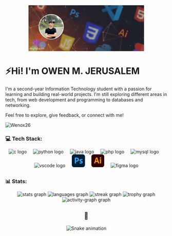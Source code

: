 <!-- GIF -->
<div style="text-align: center;">
  <img src="/assets/OwenGIF.gif" alt="Owen">
</div>




<!-- HEADER -->
<div align="left">
<h1>⚡Hi! I'm OWEN M. JERUSALEM</h1>
<p1> I'm a second-year Information Technology student with a passion for learning and building real-world projects. I'm still exploring different areas in tech, from web development and programming to databases and networking. 

Feel free to explore, give feedback, or connect with me!</p1>
<p> <img src="https://komarev.com/ghpvc/?username=Wenox26&label=Profile%20views&color=0e75b6&style=flat" alt="Wenox26" /> </p>

</div>

<!-- Tech Stack -->
<div align="center">
  
<h3 align= "Left"> 💻 Tech Stack: </h3>

  <img src="https://cdn.jsdelivr.net/gh/devicons/devicon/icons/c/c-original.svg" height="40" alt="c logo"  />
  <img width="12" />
  <img src="https://cdn.jsdelivr.net/gh/devicons/devicon/icons/python/python-original.svg" height="40" alt="python logo"  />
  <img width="12" />
  <img src="https://cdn.jsdelivr.net/gh/devicons/devicon/icons/java/java-original.svg" height="40" alt="java logo"  />
  <img width="12" />
  <img src="https://cdn.jsdelivr.net/gh/devicons/devicon/icons/php/php-original.svg" height="40" alt="php logo"  />
  <img width="12" />
  <img src="https://cdn.jsdelivr.net/gh/devicons/devicon/icons/mysql/mysql-original.svg" height="40" alt="mysql logo"  />
  <img width="12" />
  <img src="https://cdn.jsdelivr.net/gh/devicons/devicon/icons/vscode/vscode-original.svg" height="40" alt="vscode logo"  />
  <img width="12" />
  <img src="/assets/Adobe_Photoshop_CC_icon.svg.png" height="40" alt="photoshop logo"  />
  <img width="12" />
  <img src="/assets/Adobe_Illustrator_CC_icon.svg.png" height="40" alt="illustrator logo"  />
  <img width="12" />
  <img src="https://cdn.jsdelivr.net/gh/devicons/devicon/icons/figma/figma-original.svg" height="40" alt="figma logo"  />


</div>


##
<!-- Stats -->

<div align="center">

<h3 align= "Left"> 📊 Stats: </h3>


  <img src="https://github-readme-stats.vercel.app/api?username=Wenox26&hide_title=false&hide_rank=false&show_icons=true&include_all_commits=true&count_private=true&disable_animations=false&theme=dracula&locale=en&hide_border=false&order=1" height="150" alt="stats graph"  />
  
  <img src="https://github-readme-stats.vercel.app/api/top-langs?username=Wenox26&locale=en&hide_title=false&layout=compact&card_width=320&langs_count=5&theme=dracula&hide_border=false&order=2" height="150" alt="languages graph"  />
  
  <img src="https://streak-stats.demolab.com?user=Wenox26&locale=en&mode=daily&theme=dracula&hide_border=false&border_radius=5&order=3" height="150" alt="streak graph"  />
  
  <img src="https://github-profile-trophy.vercel.app?username=Wenox26&theme=dracula&column=-1&row=1&margin-w=8&margin-h=8&no-bg=false&no-frame=false&order=4" height="150" alt="trophy graph"  />
  
  <img src="https://github-readme-activity-graph.vercel.app/graph?username=Wenox26&radius=16&theme=react&area=true&order=5" height="300" alt="activity-graph graph"  />
  


###
</div>

##

<!-- SNEK -->
<div align="center">
<h2>🐍</h2>
<img src="https://raw.githubusercontent.com/Wenox26/Wenox26/output/snake.svg" alt="Snake animation" />
</div>
